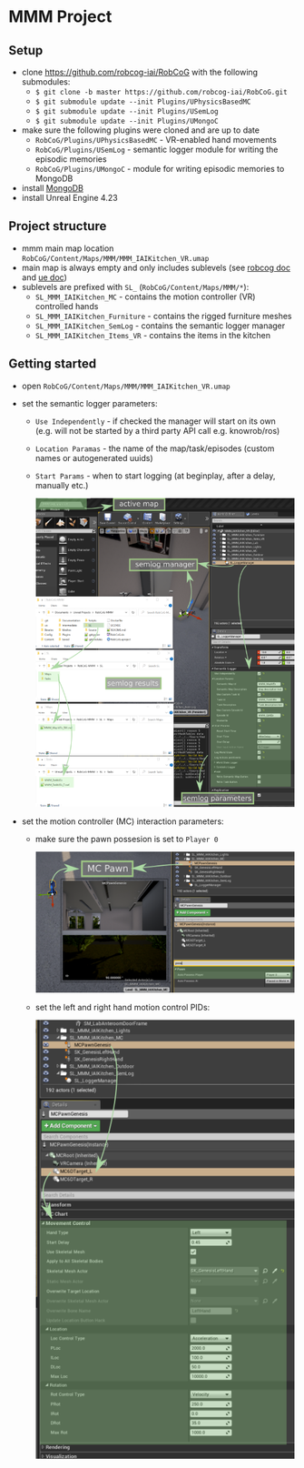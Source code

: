 # MMM Project

## Setup

* clone https://github.com/robcog-iai/RobCoG with the following submodules:
  * `$ git clone -b master https://github.com/robcog-iai/RobCoG.git`
  * `$ git submodule update --init Plugins/UPhysicsBasedMC`
  * `$ git submodule update --init Plugins/USemLog`
  * `$ git submodule update --init Plugins/UMongoC`
* make sure the following plugins were cloned and are up to date  
  * `RobCoG/Plugins/UPhysicsBasedMC` - VR-enabled hand movements
  * `RobCoG/Plugins/USemLog` - semantic logger module for writing the episodic memories
  * `RobCoG/Plugins/UMongoC` - module for writing episodic memories to MongoDB
* install [MongoDB](https://docs.mongodb.com/manual/tutorial/install-mongodb-on-windows/)
* install Unreal Engine 4.23

## Project structure

* mmm main map location `RobCoG/Content/Maps/MMM/MMM_IAIKitchen_VR.umap`
* main map is always empty and only includes sublevels (see [robcog doc](Sublevels.md) and [ue doc](https://docs.unrealengine.com/4.26/en-US/Basics/Levels/LevelsWindow/))
* sublevels are prefixed with `SL_` (`RobCoG/Content/Maps/MMM/*`):
  * `SL_MMM_IAIKitchen_MC` - contains the motion controller (VR) controlled hands
  * `SL_MMM_IAIKitchen_Furniture` - contains the rigged furniture meshes
  * `SL_MMM_IAIKitchen_SemLog` - contains the semantic logger manager
  * `SL_MMM_IAIKitchen_Items_VR` - contains the items in the kitchen

## Getting started

* open `RobCoG/Content/Maps/MMM/MMM_IAIKitchen_VR.umap`
* set the semantic logger parameters:
    * `Use Independently` - if checked the manager will start on its own (e.g. will not be started by a third party API call e.g. knowrob/ros)
    * `Location Paramas` - the name of the map/task/episodes (custom names or autogenerated uuids)
    * `Start Params` - when to start logging (at beginplay, after a delay, manually etc.)

      ![](Img/mmm_semlog.png)
  
  
 

* set the motion controller (MC) interaction parameters:

   * make sure the pawn possesion is set to `Player 0`

      ![](Img/mmm_mc.png)

   * set the left and right hand motion control PIDs:
        
      ![](Img/mmm_mc2.png)   

      